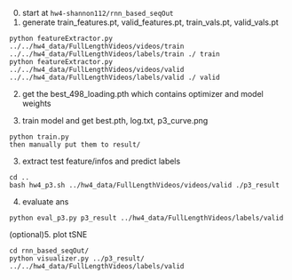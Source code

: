 0. start at ```hw4-shannon112/rnn_based_seqOut```
1. generate train_features.pt, valid_features.pt, train_vals.pt, valid_vals.pt
```
python featureExtractor.py ../../hw4_data/FullLengthVideos/videos/train  ../../hw4_data/FullLengthVideos/labels/train ./ train
python featureExtractor.py ../../hw4_data/FullLengthVideos/videos/valid  ../../hw4_data/FullLengthVideos/labels/valid ./ valid
```

2. get the best_498_loading.pth which contains optimizer and model weights

3. train model and get best.pth, log.txt, p3_curve.png
```
python train.py
then manually put them to result/
```

3. extract test feature/infos and predict labels 
```
cd ..
bash hw4_p3.sh ../hw4_data/FullLengthVideos/videos/valid ./p3_result  
```

4. evaluate ans
```
python eval_p3.py p3_result ../hw4_data/FullLengthVideos/labels/valid
```

(optional)5. plot tSNE
```
cd rnn_based_seqOut/
python visualizer.py ../p3_result/ ../../hw4_data/FullLengthVideos/labels/valid                             
```
